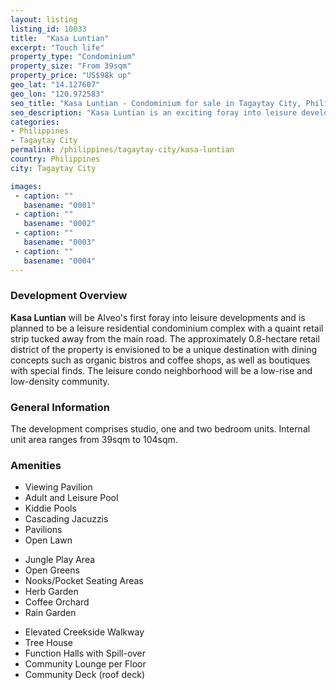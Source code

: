 ```yaml
---
layout: listing
listing_id: 10033
title:  "Kasa Luntian"
excerpt: "Touch life"
property_type: "Condominium"
property_size: "From 39sqm"
property_price: "US$98k up"
geo_lat: "14.127607"
geo_lon: "120.972583"
seo_title: "Kasa Luntian - Condominium for sale in Tagaytay City, Philippines | Realestasia"
seo_description: "Kasa Luntian is an exciting foray into leisure developments and is planned to be a leisure residential condominium complex with a quaint retail strip tucked away from the main road"
categories:
- Philippines
- Tagaytay City
permalink: /philippines/tagaytay-city/kasa-luntian
country: Philippines
city: Tagaytay City

images:
 - caption: ""
   basename: "0001"
 - caption: ""
   basename: "0002"
 - caption: ""
   basename: "0003"
 - caption: ""
   basename: "0004"
---
```


<h3>Development Overview</h3>
<p><strong>Kasa Luntian</strong> will be Alveo's first foray into leisure developments and is planned 
  to be a leisure residential condominium complex with a quaint retail strip tucked away from the main 
  road. The approximately 0.8-hectare retail district of the property is envisioned to be a unique 
  destination with dining concepts such as organic bistros and coffee shops, as well as boutiques 
  with special finds. The leisure condo neighborhood will be a low-rise and low-density community.</p>

<h3>General Information</h3>
<p>The development comprises studio, one and two bedroom units. Internal unit area ranges from 39sqm to 104sqm.</p>

<h3>Amenities</h3>
<div class="features clearfix">
  <ul>
    <li>Viewing Pavilion</li>
    <li>Adult and Leisure Pool</li>
    <li>Kiddie Pools</li>
    <li>Cascading Jacuzzis</li>
    <li>Pavilions</li>
    <li>Open Lawn</li>
  </ul>
  <ul>
    <li>Jungle Play Area</li>
    <li>Open Greens</li>
    <li>Nooks/Pocket Seating Areas</li>
    <li>Herb Garden</li>
    <li>Coffee Orchard</li>
    <li>Rain Garden</li>
  </ul>
  <ul>
    <li>Elevated Creekside Walkway</li>
    <li>Tree House</li>
    <li>Function Halls with Spill-over</li>
    <li>Community Lounge per Floor</li>
    <li>Community Deck (roof deck)</li>
  </ul>
</div>
